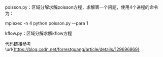 poisson.py：区域分解求解poisson方程，求解第一个问题，使用4个进程的命令为：

mpiexec -n 4 python poisson.py --para 1


kflow.py：区域分解求解kflow方程

代码链接参考\url{https://blog.csdn.net/forrestguang/article/details/129696869}